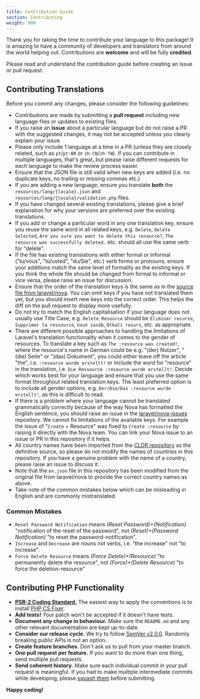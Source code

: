 ```yaml
---
title: Contribution Guide
section: Contributing
weight: 900
---
```


Thank you for taking the time to contribute your language to this package! It is amazing to have a community of developers and translators from around the world helping out. Contributions are **welcome** and will be fully **credited**.

Please read and understand the contribution guide before creating an issue or pull request.

## Contributing Translations

Before you commit any changes, please consider the following guidelines:
* Contributions are made by submitting a **pull request** including new language files or updates to existing files.
* If you raise an **issue** about a particular language but do not raise a PR with the suggested changes, it may not be accepted unless you clearly explain your issue.
* Please only include 1 language at a time in a PR (unless they are closely related, such as `pt`/`pt-BR` or `zh-CN`/`zh-TW`). If you can contribute in multiple languages, that's great, but please raise different requests for each language to make the review process easier.
* Ensure that the JSON file is still valid when new keys are added (i.e. no duplicate keys, no trailing or missing commas etc.)
* If you are adding a new language, ensure you translate **both** the `resources/lang/{locale}.json` and `resources/lang/{locale}/validation.php` files.
* If you have changed several existing translations, please give a brief explanation for why your versions are preferred over the existing translations.
* If you add or change a particular word in any one translation key, ensure you reuse the same word in all related keys, e.g. `Delete`, `Delete Selected`, `Are you sure you want to delete this resource?`, `The resource was successfully deleted.` etc. should all use the same verb for "delete".
* If the file has existing translations with either formal or informal ("tu/vous", "tú/usted", "du/Sie", etc.) verb forms or pronouns, ensure your additions match the same level of formality as the existing keys. If you think the whole file should be changed from formal to informal or vice versa, please raise an issue for discussion.
* Ensure that the order of the translation keys is the same as in the [source file from laravel/nova](https://github.com/laravel/nova/blob/2.0/resources/lang/en.json). You can omit keys if you have not translated them yet, but you should insert new keys into the correct order. This helps the diff on the pull request to display more usefully.
* Do not try to match the English capitalisation if your language does not usually use Title Case, e.g. `Delete Resource` should be `Eliminar recurso`, `Supprimer la ressource`, `Usuń zasób`, `Otkači resurs`, etc. as appropriate.
* There are different possible approaches to handling the limitations of Laravel's translation functionality when it comes to the gender of resources. To translate a key such as `The :resource was created!`, where the resource's name in German could be e.g. "(der) Nutzer", "(die) Seite" or "(das) Dokument", you could either leave off the article "the", i.e. `:resource wurde erstellt!` or include the word for "resource" in the translation, i.e. `Die Ressource :resource wurde erstellt!`. Decide which works best for your language and ensure that you use the same format throughout related translation keys. The least preferred option is to include all gender options, e.g. `Der/Die/Das :resource wurde erstellt!`, as this is difficult to read.
* If there is a problem where your language cannot be translated grammatically correctly because of the way Nova has formatted the English sentence, you should raise an issue in the [laravel/nova-issues](https://github.com/laravel/nova-issues/issues/) repository. We cannot fix limitations of the available keys. For example the issue of "`Create` + Resource" was fixed to `Create :resource` by raising it directly with the Nova team. You can link your Nova issue to an issue or PR in this repository if it helps.
* All country names have been imported from the [CLDR repository](http://cldr.unicode.org/) as the definitive source, so please do not modify the names of countries in this repository. If you have a genuine problem with the name of a country, please raise an issue to discuss it.
* Note that the `en.json` file in this repository has been modified from the original file from laravel/nova to provide the correct country names as above.
* Take note of the common mistakes below which can be misleading in English and are commonly mistranslated.

### Common Mistakes

* `Reset Password Notification` means _(Reset Password)+(Notification)_ "notification of the reset of the password", not _(Reset)+(Password Notification)_ "to reset the password-notification".
* `Increase` and `Decrease` are nouns not verbs, i.e. "the increase" not "to increase".
* `Force Delete Resource` means _(Force Delete)+(Resource)_ "to permanently delete the resource", not _(Force)+(Delete Resource)_ "to force the deletion-resource"

## Contributing PHP Functionality

- **[PSR-2 Coding Standard.](https://github.com/php-fig/fig-standards/blob/master/accepted/PSR-2-coding-style-guide.md)** The easiest way to apply the conventions is to install [PHP CS Fixer](https://github.com/FriendsOfPHP/PHP-CS-Fixer).
- **Add tests!** Your patch won't be accepted if it doesn't have tests.
- **Document any change in behaviour.** Make sure the `README.md` and any other relevant documentation are kept up-to-date.
- **Consider our release cycle.** We try to follow [SemVer v2.0.0](http://semver.org/). Randomly breaking public APIs is not an option.
- **Create feature branches.** Don't ask us to pull from your master branch.
- **One pull request per feature.** If you want to do more than one thing, send multiple pull requests.
- **Send coherent history.** Make sure each individual commit in your pull request is meaningful. If you had to make multiple intermediate commits while developing, please [squash them](http://www.git-scm.com/book/en/v2/Git-Tools-Rewriting-History#Changing-Multiple-Commit-Messages) before submitting.

**Happy coding!**
